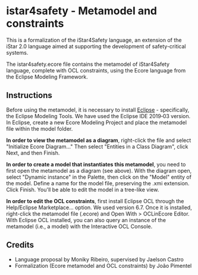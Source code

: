 # istar4safety - Metamodel and constraints

This is a formalization of the iStar4Safety language, an extension of the iStar 2.0 language aimed at supporting the development of safety-critical systems.

The istar4safety.ecore file contains the metamodel of iStar4Safety language, complete with OCL constraints, using the Ecore language from the Eclipse Modeling Framework.

## Instructions
Before using the metamodel, it is necessary to install [Eclipse](https://www.eclipse.org/downloads/) - specifically, the Eclipse Modeling Tools. We have used the Eclipse IDE 2019‑03 version. In Eclipse, create a new Ecore Modeling Project and place the metamodel file within the model folder.

**In order to view the metamodel as a diagram**, right-click the file and select "Initialize Ecore Diagram..." Then select "Entities in a Class Diagram", click Next, and then Finish.

**In order to create a model that instantiates this metamodel**, you need to first open the metamodel as a diagram (see above). With the diagram open, select "Dynamic instance" in the Palette, then click on the "Model" entity of the model. Define a name for the model file, preserving the .xmi extension. Click Finish. You'll be able to edit the model in a tree-like view.

**In order to edit the OCL constraints**, first install Eclipse OCL through the Help/Eclipse Marketplace... option. We used version 6.7. Once it is installed, right-click the metamodel file (.ecore) and Open With > OCLinEcore Editor. With Eclipse OCL installed, you can also query an instance of the metamodel (i.e., a model) with the Interactive OCL Console.

## Credits
 - Language proposal by Moniky Ribeiro, supervised by Jaelson Castro
 - Formalization (Ecore metamodel and OCL constraints) by João Pimentel
